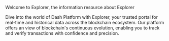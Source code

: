 Welcome to Explorer, the information resource about Explorer

Dive into the world of Dash Platform with Explorer, your trusted portal for real-time and historical data across the blockchain ecosystem. Our platform offers an view of blockchain's continuous evolution, enabling you to track and verify transactions with confidence and precision.